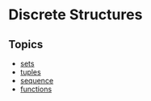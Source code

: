 # Discrete Structures

## Topics

- [sets](./sets.md)
- [tuples](./tuple.md)
- [sequence](./sequence.md)
- [functions](./functions.md)
